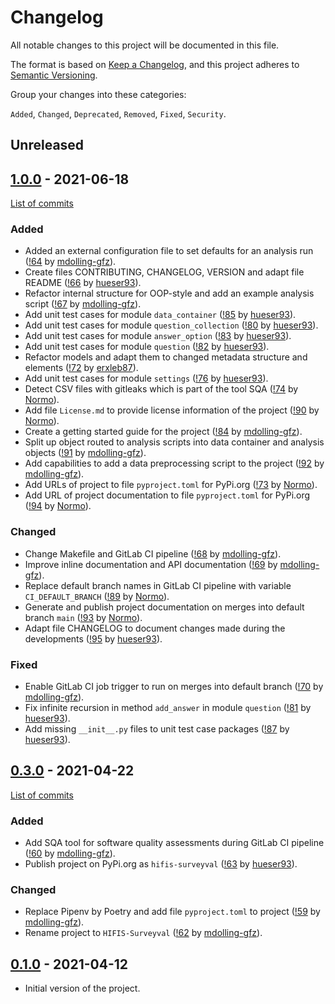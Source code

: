 <!--
hifis-surveyval
Framework to help developing analysis scripts for the HIFIS Software survey.

SPDX-FileCopyrightText: 2021 HIFIS Software <support@hifis.net>

SPDX-License-Identifier: GPL-3.0-or-later

This program is free software: you can redistribute it and/or modify
it under the terms of the GNU General Public License as published by
the Free Software Foundation, either version 3 of the License, or
(at your option) any later version.

This program is distributed in the hope that it will be useful,
but WITHOUT ANY WARRANTY; without even the implied warranty of
MERCHANTABILITY or FITNESS FOR A PARTICULAR PURPOSE.  See the
GNU General Public License for more details.

You should have received a copy of the GNU General Public License
along with this program. If not, see <http://www.gnu.org/licenses/>.
-->

# Changelog

All notable changes to this project will be documented in this file.

The format is based on [Keep a Changelog](https://keepachangelog.com/en/1.0.0/),
and this project adheres to [Semantic Versioning](https://semver.org/spec/v2.0.0.html).

Group your changes into these categories:

`Added`, `Changed`, `Deprecated`, `Removed`, `Fixed`, `Security`.

## Unreleased

## [1.0.0](https://gitlab.hzdr.de/hifis/surveys/hifis-surveyval/-/releases/v1.0.0) - 2021-06-18

[List of commits](https://gitlab.hzdr.de/hifis/surveys/hifis-surveyval/-/compare/v0.3.0...v1.0.0)

### Added
- Added an external configuration file to set defaults for an analysis run
  ([!64](https://gitlab.hzdr.de/hifis/surveys/hifis-surveyval/-/merge_requests/64)
  by [mdolling-gfz](https://gitlab.hzdr.de/mdolling-gfz)).
- Create files CONTRIBUTING, CHANGELOG, VERSION and adapt file README
  ([!66](https://gitlab.hzdr.de/hifis/surveys/hifis-surveyval/-/merge_requests/66)
  by [hueser93](https://gitlab.hzdr.de/hueser93)).
- Refactor internal structure for OOP-style and add an example analysis script
  ([!67](https://gitlab.hzdr.de/hifis/surveys/hifis-surveyval/-/merge_requests/67)
  by [mdolling-gfz](https://gitlab.hzdr.de/mdolling-gfz)).
- Add unit test cases for module `data_container`
  ([!85](https://gitlab.hzdr.de/hifis/surveys/hifis-surveyval/-/merge_requests/85)
  by [hueser93](https://gitlab.hzdr.de/hueser93)).
- Add unit test cases for module `question_collection`
  ([!80](https://gitlab.hzdr.de/hifis/surveys/hifis-surveyval/-/merge_requests/80)
  by [hueser93](https://gitlab.hzdr.de/hueser93)).
- Add unit test cases for module `answer_option`
  ([!83](https://gitlab.hzdr.de/hifis/surveys/hifis-surveyval/-/merge_requests/83)
  by [hueser93](https://gitlab.hzdr.de/hueser93)).
- Add unit test cases for module `question`
  ([!82](https://gitlab.hzdr.de/hifis/surveys/hifis-surveyval/-/merge_requests/82)
  by [hueser93](https://gitlab.hzdr.de/hueser93)).
- Refactor models and adapt them to changed metadata structure and elements
  ([!72](https://gitlab.hzdr.de/hifis/surveys/hifis-surveyval/-/merge_requests/72)
  by [erxleb87](https://gitlab.hzdr.de/erxleb87)).
- Add unit test cases for module `settings`
  ([!76](https://gitlab.hzdr.de/hifis/surveys/hifis-surveyval/-/merge_requests/76)
  by [hueser93](https://gitlab.hzdr.de/hueser93)).
- Detect CSV files with gitleaks which is part of the tool SQA
  ([!74](https://gitlab.hzdr.de/hifis/surveys/hifis-surveyval/-/merge_requests/74)
  by [Normo](https://gitlab.hzdr.de/Normo)).
- Add file `License.md` to provide license information of the project
  ([!90](https://gitlab.hzdr.de/hifis/surveys/hifis-surveyval/-/merge_requests/90)
  by [Normo](https://gitlab.hzdr.de/Normo)).
- Create a getting started guide for the project
  ([!84](https://gitlab.hzdr.de/hifis/surveys/hifis-surveyval/-/merge_requests/84)
  by [mdolling-gfz](https://gitlab.hzdr.de/mdolling-gfz)).
- Split up object routed to analysis scripts into data container and analysis objects
  ([!91](https://gitlab.hzdr.de/hifis/surveys/hifis-surveyval/-/merge_requests/91)
  by [mdolling-gfz](https://gitlab.hzdr.de/mdolling-gfz)).
- Add capabilities to add a data preprocessing script to the project
  ([!92](https://gitlab.hzdr.de/hifis/surveys/hifis-surveyval/-/merge_requests/92)
  by [mdolling-gfz](https://gitlab.hzdr.de/mdolling-gfz)).
- Add URLs of project to file `pyproject.toml` for PyPi.org
  ([!73](https://gitlab.hzdr.de/hifis/surveys/hifis-surveyval/-/merge_requests/73)
  by [Normo](https://gitlab.hzdr.de/Normo)).
- Add URL of project documentation to file `pyproject.toml` for PyPi.org
  ([!94](https://gitlab.hzdr.de/hifis/surveys/hifis-surveyval/-/merge_requests/94)
  by [Normo](https://gitlab.hzdr.de/Normo)).
  
### Changed
- Change Makefile and GitLab CI pipeline
  ([!68](https://gitlab.hzdr.de/hifis/surveys/hifis-surveyval/-/merge_requests/68)
  by [mdolling-gfz](https://gitlab.hzdr.de/mdolling-gfz)).
- Improve inline documentation and API documentation
  ([!69](https://gitlab.hzdr.de/hifis/surveys/hifis-surveyval/-/merge_requests/69)
  by [mdolling-gfz](https://gitlab.hzdr.de/mdolling-gfz)).
- Replace default branch names in GitLab CI pipeline with variable `CI_DEFAULT_BRANCH`
  ([!89](https://gitlab.hzdr.de/hifis/surveys/hifis-surveyval/-/merge_requests/89)
  by [Normo](https://gitlab.hzdr.de/Normo)).
- Generate and publish project documentation on merges into default branch `main`
  ([!93](https://gitlab.hzdr.de/hifis/surveys/hifis-surveyval/-/merge_requests/93)
  by [Normo](https://gitlab.hzdr.de/Normo)).
- Adapt file CHANGELOG to document changes made during the developments
  ([!95](https://gitlab.hzdr.de/hifis/surveys/hifis-surveyval/-/merge_requests/95)
  by [hueser93](https://gitlab.hzdr.de/hueser93)).

### Fixed
- Enable GitLab CI job trigger to run on merges into default branch
  ([!70](https://gitlab.hzdr.de/hifis/surveys/hifis-surveyval/-/merge_requests/70)
  by [mdolling-gfz](https://gitlab.hzdr.de/mdolling-gfz)).
- Fix infinite recursion in method `add_answer` in module `question`
  ([!81](https://gitlab.hzdr.de/hifis/surveys/hifis-surveyval/-/merge_requests/81)
  by [hueser93](https://gitlab.hzdr.de/hueser93)).
- Add missing `__init__.py` files to unit test case packages
  ([!87](https://gitlab.hzdr.de/hifis/surveys/hifis-surveyval/-/merge_requests/87)
  by [hueser93](https://gitlab.hzdr.de/hueser93)).

## [0.3.0](https://gitlab.hzdr.de/hifis/surveys/hifis-surveyval/-/releases/v0.3.0) - 2021-04-22

[List of commits](https://gitlab.hzdr.de/hifis/surveys/hifis-surveyval/-/compare/v0.1.0...v0.3.0)

### Added
- Add SQA tool for software quality assessments during GitLab CI pipeline
  ([!60](https://gitlab.hzdr.de/hifis/surveys/hifis-surveyval/-/merge_requests/60)
  by [mdolling-gfz](https://gitlab.hzdr.de/mdolling-gfz)).
- Publish project on PyPi.org as `hifis-surveyval`
  ([!63](https://gitlab.hzdr.de/hifis/surveys/hifis-surveyval/-/merge_requests/63)
  by [hueser93](https://gitlab.hzdr.de/hueser93)).

### Changed
- Replace Pipenv by Poetry and add file `pyproject.toml` to project
  ([!59](https://gitlab.hzdr.de/hifis/surveys/hifis-surveyval/-/merge_requests/59)
  by [mdolling-gfz](https://gitlab.hzdr.de/mdolling-gfz)).
- Rename project to `HIFIS-Surveyval`
  ([!62](https://gitlab.hzdr.de/hifis/surveys/hifis-surveyval/-/merge_requests/62)
  by [mdolling-gfz](https://gitlab.hzdr.de/mdolling-gfz)).

## [0.1.0](https://gitlab.hzdr.de/hifis/surveys/hifis-surveyval/-/releases/v0.1.0) - 2021-04-12

- Initial version of the project.
